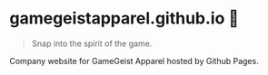 # gamegeistapparel.github.io :football:

> Snap into the spirit of the game.

Company website for GameGeist Apparel hosted by Github Pages.
